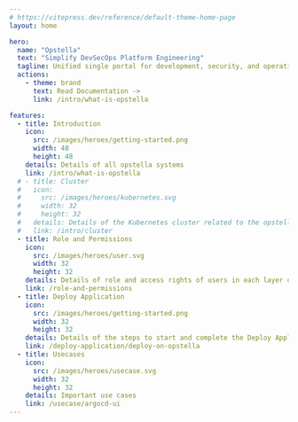 ```yaml
---
# https://vitepress.dev/reference/default-theme-home-page
layout: home

hero:
  name: "Opstella"
  text: "Simplify DevSecOps Platform Engineering"
  tagline: Unified single portal for development, security, and operations to create a secure and efficient application onboarding experience for enterprises that focus on fast, reliable, and scalable software delivery. 
  actions:
    - theme: brand
      text: Read Documentation ->
      link: /intro/what-is-opstella

features:
  - title: Introduction
    icon:
      src: /images/heroes/getting-started.png
      width: 48
      height: 48
    details: Details of all opstella systems
    link: /intro/what-is-opstella
  # - title: Cluster
  #   icon:
  #     src: /images/heroes/kubernetes.svg
  #     width: 32
  #     height: 32
  #   details: Details of the Kubernetes cluster related to the opstella system
  #   link: /intro/cluster
  - title: Role and Permissions
    icon:
      src: /images/heroes/user.svg
      width: 32
      height: 32
    details: Details of role and access rights of users in each layer of opstella and how to use the user menu
    link: /role-and-permissions
  - title: Deploy Application
    icon:
      src: /images/heroes/getting-started.png
      width: 32
      height: 32
    details: Details of the steps to start and complete the Deploy Application
    link: /deploy-application/deploy-on-opstella
  - title: Usecases
    icon:
      src: /images/heroes/usecase.svg
      width: 32
      height: 32
    details: Important use cases
    link: /usecase/argocd-ui
---
```

